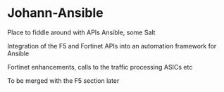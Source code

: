 # Johann-Ansible
Place to fiddle around with APIs Ansible, some Salt

Integration of the F5 and Fortinet APIs into an automation framework for Ansible  

Fortinet enhancements, calls to the traffic processing ASICs etc

To be merged with the F5 section later
